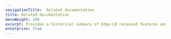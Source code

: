 ```yaml
---
navigationTitle:  Related documentation
title: Related documentation
menuWeight: 100
excerpt: Provides a historical summary of Edge-LB released features and limitations 
enterprise: true
---
```

